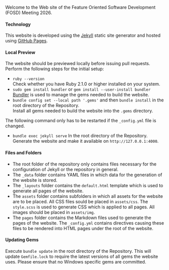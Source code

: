 Welcome to the Web site of the Feature Oriented Software Development (FOSD) Meeting 2026.

#### Technology
This website is developed using the [Jekyll](https://jekyllrb.com/) static site generator and hosted using [GitHub Pages](https://pages.github.com/). 

#### Local Preview
The website should be previewed locally before issuing pull requests.  
Perform the following steps for the initial setup:
* `ruby --version`  
  Check whether you have Ruby 2.1.0 or higher installed on your system.
* `sudo gem install bundler` or `gem install --user-install bundler`  
  [Bundler](https://bundler.io/) is used to manage the gems needed to build the website.
* `bundle config set --local path '.gems'` and then `bundle install` in the root directory of the Repository.  
  Install all gems needed to build the website into the `.gems` directory.

The following command only has to be restarted if the `_config.yml` file is changed.

* `bundle exec jekyll serve` In the root directory of the Repository.  
  Generate the website and make it available on `http://127.0.0.1:4000`.

#### Files and Folders
* The root folder of the repository only contains files necessary for the configuration of Jekyll or the repository in general.
* The `_data` folder contains YAML files in which data for the generation of the website is stored.
* The `_layouts` folder contains the `default.html` template which is used to generate all pages of the website.
* The `assets` folder contains subfolders in which all assets for the website are to be placed. 
  All CSS files sould be placed in `assets/css`. The `style.scss` is used to generate CSS which is applied to all pages.
  All images should be placed in `assets/img`.
* The `pages` folder contains the Markdown files used to generate the pages of the website. 
  The `_config.yml` contains directives causing these files to be rendered into HTML pages under the root of the website.

#### Updating Gems
Execute `bundle update` in the root directory of the Repository. 
This will update `Gemfile.lock` to require the latest versions of all gems the website uses. 
Please ensure that no Windows specific gems are committed.
